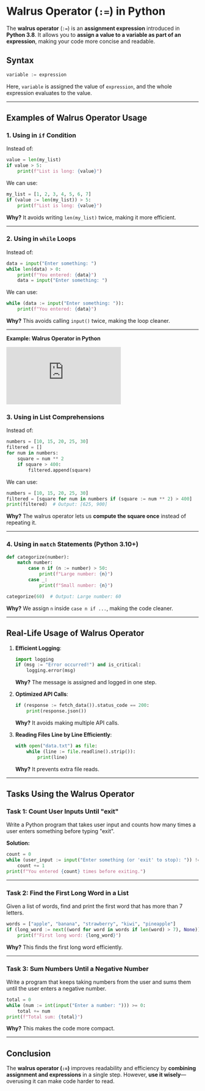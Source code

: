 # **Walrus Operator (`:=`) in Python**

The **walrus operator** (`:=`) is an **assignment expression** introduced in **Python 3.8**. It allows you to **assign a value to a variable as part of an expression**, making your code more concise and readable.  

## **Syntax**  
```python
variable := expression
```
Here, `variable` is assigned the value of `expression`, and the whole expression evaluates to the value.

---

## **Examples of Walrus Operator Usage**

### **1. Using in `if` Condition**
Instead of:  
```python
value = len(my_list)
if value > 5:
    print(f"List is long: {value}")
```
We can use:  
```python
my_list = [1, 2, 3, 4, 5, 6, 7]
if (value := len(my_list)) > 5:
    print(f"List is long: {value}")
```
**Why?** It avoids writing `len(my_list)` twice, making it more efficient.

---

### **2. Using in `while` Loops**
Instead of:  
```python
data = input("Enter something: ")
while len(data) > 0:
    print(f"You entered: {data}")
    data = input("Enter something: ")
```
We can use:  
```python
while (data := input("Enter something: ")):
    print(f"You entered: {data}")
```
**Why?** This avoids calling `input()` twice, making the loop cleaner.

---

**Example: Walrus Operator in Python**

<iframe class="yt-short" src="https://www.youtube.com/embed/vhEz75XZlJI" title="YouTube video player" frameborder="0" allow="accelerometer; autoplay; clipboard-write; encrypted-media; gyroscope; picture-in-picture; web-share" referrerpolicy="strict-origin-when-cross-origin" allowfullscreen></iframe>

### **3. Using in List Comprehensions**
Instead of:  
```python
numbers = [10, 15, 20, 25, 30]
filtered = []
for num in numbers:
    square = num ** 2
    if square > 400:
        filtered.append(square)
```
We can use:  
```python
numbers = [10, 15, 20, 25, 30]
filtered = [square for num in numbers if (square := num ** 2) > 400]
print(filtered)  # Output: [625, 900]
```
**Why?** The walrus operator lets us **compute the square once** instead of repeating it.

---

### **4. Using in `match` Statements (Python 3.10+)**
```python
def categorize(number):
    match number:
        case n if (n := number) > 50:
            print(f"Large number: {n}")
        case _:
            print(f"Small number: {n}")

categorize(60)  # Output: Large number: 60
```
**Why?** We assign `n` inside `case n if ...`, making the code cleaner.

---

## **Real-Life Usage of Walrus Operator**
1. **Efficient Logging**:  
   ```python
   import logging
   if (msg := "Error occurred!") and is_critical:
       logging.error(msg)
   ```
   **Why?** The message is assigned and logged in one step.

2. **Optimized API Calls**:  
   ```python
   if (response := fetch_data()).status_code == 200:
       print(response.json())
   ```
   **Why?** It avoids making multiple API calls.

3. **Reading Files Line by Line Efficiently**:  
   ```python
   with open("data.txt") as file:
       while (line := file.readline().strip()):
           print(line)
   ```
   **Why?** It prevents extra file reads.

---
<script async src="https://pagead2.googlesyndication.com/pagead/js/adsbygoogle.js?client=ca-pub-1602443888929206"
     crossorigin="anonymous"></script>
<ins class="adsbygoogle"
     style="display:block; text-align:center;"
     data-ad-layout="in-article"
     data-ad-format="fluid"
     data-ad-client="ca-pub-1602443888929206"
     data-ad-slot="6296238623"></ins>
<script>
     (adsbygoogle = window.adsbygoogle || []).push({});
</script>


## **Tasks Using the Walrus Operator**
### **Task 1: Count User Inputs Until "exit"**
Write a Python program that takes user input and counts how many times a user enters something before typing "exit".  

**Solution:**
```python
count = 0
while (user_input := input("Enter something (or 'exit' to stop): ")) != "exit":
    count += 1
print(f"You entered {count} times before exiting.")
```

---

### **Task 2: Find the First Long Word in a List**
Given a list of words, find and print the first word that has more than 7 letters.  
```python
words = ["apple", "banana", "strawberry", "kiwi", "pineapple"]
if (long_word := next((word for word in words if len(word) > 7), None)):
    print(f"First long word: {long_word}")
```
**Why?** This finds the first long word efficiently.

---

### **Task 3: Sum Numbers Until a Negative Number**
Write a program that keeps taking numbers from the user and sums them until the user enters a negative number.  
```python
total = 0
while (num := int(input("Enter a number: "))) >= 0:
    total += num
print(f"Total sum: {total}")
```
**Why?** This makes the code more compact.

---

## **Conclusion**
The **walrus operator (`:=`)** improves readability and efficiency by **combining assignment and expressions** in a single step. However, **use it wisely**—overusing it can make code harder to read.

<script async src="https://pagead2.googlesyndication.com/pagead/js/adsbygoogle.js?client=ca-pub-1602443888929206"
     crossorigin="anonymous"></script>
<!-- display square -->
<ins class="adsbygoogle"
     style="display:block"
     data-ad-client="ca-pub-1602443888929206"
     data-ad-slot="9845543342"
     data-ad-format="auto"
     data-full-width-responsive="true"></ins>
<script>
     (adsbygoogle = window.adsbygoogle || []).push({});
</script>